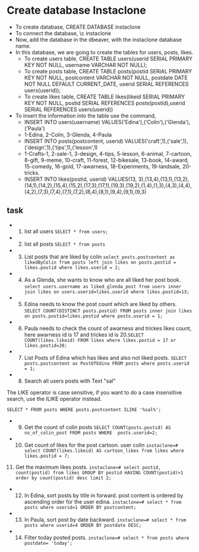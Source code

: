 # Create database Instaclone

- To create database, CREATE DATABASE instaclone
- To connect the database, \c instaclone
- Now, add the database in the dbeaver, with the instaclone database name.
- In this database, we are going to create the tables for users, posts, likes.
  - To create users table, CREATE TABLE users(userid SERIAL PRIMARY KEY NOT NULL, username VARCHAR NOT NULL);
  - To create posts table, CREATE TABLE posts(postid SERIAL PRIMARY KEY NOT NULL, postcontent VARCHAR NOT NULL, postdate DATE NOT NULL DEFAULT CURRENT_DATE, userid SERIAL REFERENCES users(userid));
  - To create likes table, CREATE TABLE likes(likeid SERIAL PRIMARY KEY NOT NULL, postid SERIAL REFERENCES posts(postid),userid SERIAL REFERENCES users(userid))
- To insert the information into the table use the command,
  - INSERT INTO users(username) VALUES('Edina'),('Colin'),('Glenda'),('Paula')
  - 1-Edina, 2-Colin, 3-Glenda, 4-Paula
  - INSERT INTO posts(postcontent, userid) VALUES('craft',1),('sale',1),('design',1),('tips',1),('lesson',1)
  - 1-Crafts-1, 2-sale-1, 3-design, 4-tips, 5-lesson, 6-animal, 7-cartoon, 8-gift, 9-meme, 10-craft, 11-forest, 12-bikesale, 13-book, 14-award, 15-comedy, 16-gold, 17-awarness, 18-Experiments, 19-landsale, 20-tricks.
  - INSERT INTO likes(postid, userid) VALUES(13, 3),(13,4),(13,1),(13,2),(14,1),(14,2),(15,4),(15,2),(17,3),(17,1),(19,3),(19,2),(1,4),(1,3),(4,3),(4,4),(4,2),(7,3),(7,4),(7,1),(7,2),(8,4),(8,1),(9,4),(9,1),(9,3)

## task

- 1. list all users `SELECT * from users;`

- 2. list all posts `SELECT * from posts`

- 3. List posts that are liked by colin `select posts.postcontent as likedByColin from posts left join likes on posts.postid = likes.postid where likes.userid = 2;`

- 4. As a Glenda, she wants to know who are all liked her post book. `select users.username as liked_glenda_post from users inner join likes on users.userid=likes.userid where likes.postid=13;`

- 5. Edina needs to know the post count which are liked by others. `SELECT COUNT(DISTINCT posts.postid) FROM posts inner join likes on posts.postid=likes.postid where posts.userid = 1;`

- 6. Paula needs to check the count of awarness and trickes likes count, here awarness id is 17 and trickes id is 20.`SELECT COUNT(likes.likeid) FROM likes where likes.postid = 17 or likes.postid=20;`

- 7. List Posts of Edina which has likes and also not liked posts.
`SELECT posts.postcontent as PostOfEdina FROM posts where posts.userid = 1;`

- 8. Search all users posts with Text "sal"

The LIKE operator is case sensitive, if you want to do a case insensitive search, use the ILIKE operator instead.

`SELECT * FROM posts WHERE posts.postcontent ILIKE '%sal%';`

- 9. Get the count of colin posts
`SELECT COUNT(posts.postid) AS no_of_colin_post FROM posts WHERE  posts.userid=2;`

- 10. Get count of likes for the post cartoon. user colin
`instaclone=# select COUNT(likes.likeid) AS cartoon_likes from likes where likes.postid = 7;`

11. Get the maximum likes posts.
`instaclone=# select postid, count(postid) from likes GROUP BY postid HAVING COUNT(postid)>1 order by count(postid) desc limit 2;`
- 12. In Edina, sort posts by title in forward.
      post content is ordered by ascending order for the user edina.
`instaclone=# select * from posts where userid=1 ORDER BY postcontent;`

- 13. In Paula, sort post by date backward.
`instaclone=# select * from posts where userid=4 ORDER BY postdate DESC;`

- 14. Filter today posted posts.
`instaclone=# select * from posts where postdate= 'today';`